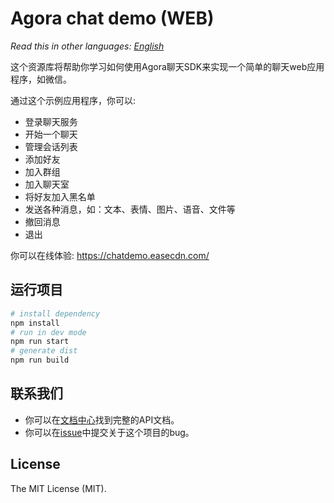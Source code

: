 # Agora chat demo (WEB)

*Read this in other languages: [English](README.md)*

这个资源库将帮助你学习如何使用Agora聊天SDK来实现一个简单的聊天web应用程序，如微信。

通过这个示例应用程序，你可以:

- 登录聊天服务
- 开始一个聊天
- 管理会话列表
- 添加好友
- 加入群组
- 加入聊天室
- 将好友加入黑名单
- 发送各种消息，如：文本、表情、图片、语音、文件等
- 撤回消息
- 退出

你可以在线体验: https://chatdemo.easecdn.com/

## 运行项目
``` bash
# install dependency
npm install
# run in dev mode
npm run start
# generate dist
npm run build
```

## 联系我们 
- 你可以在[文档中心](https://hyphenateinc.github.io/web_product_overview.html)找到完整的API文档。
- 你可以在[issue](https://github.com/HyphenateInc/Hyphenate-Demo-Web/issues)中提交关于这个项目的bug。

## License
The MIT License (MIT).